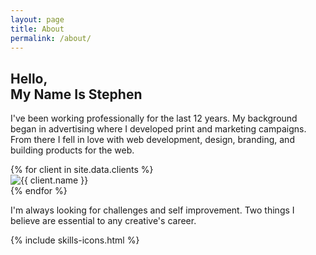 ```yaml
---
layout: page
title: About
permalink: /about/
---
```


<section class="about-page-intro">
  <div class="container">
    <div class="about-page-intro-img">
    </div>
    <div class="about-page-intro-meta">
      <h2>Hello, <br>My Name Is Stephen</h2>
      <p>I've been working professionally for the last 12 years. My background began in advertising where I developed print and marketing campaigns. From there I fell in love with web development, design, branding, and building products for the web.</p>
    </div>
  </div>
</section>

<section class="about-page-clients">
  <div class="container">
    {% for client in site.data.clients %}
      <div class="about-page-client">
        <div class="about-page-client-img">
          <img src="{{ site.baseurl }}/img/clients/{{ client.img }}" alt="{{ client.name }}" />
        </div>
      </div>
    {% endfor %}
  </div>
</section>

<section class="about-page-quote">
  <div class="container">
    <p class="display-text">
      I'm always looking for challenges and self improvement. Two things I believe are essential to any creative's career.
    </p>
  </div>
</section>

{% include skills-icons.html %}
